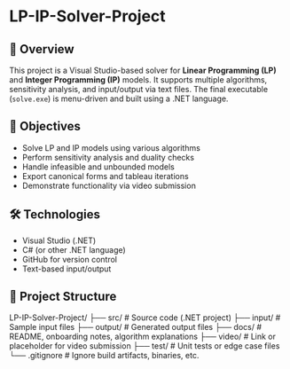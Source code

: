 # LP-IP-Solver-Project

## 📌 Overview
This project is a Visual Studio-based solver for **Linear Programming (LP)** and **Integer Programming (IP)** models. It supports multiple algorithms, sensitivity analysis, and input/output via text files. The final executable (`solve.exe`) is menu-driven and built using a .NET language.

## 🎯 Objectives
- Solve LP and IP models using various algorithms
- Perform sensitivity analysis and duality checks
- Handle infeasible and unbounded models
- Export canonical forms and tableau iterations
- Demonstrate functionality via video submission

## 🛠️ Technologies
- Visual Studio (.NET)
- C# (or other .NET language)
- GitHub for version control
- Text-based input/output

## 📂 Project Structure
LP-IP-Solver-Project/ ├── src/                  # Source code (.NET project) ├── input/                # Sample input files ├── output/               # Generated output files ├── docs/                 # README, onboarding notes, algorithm explanations ├── video/                # Link or placeholder for video submission ├── test/                 # Unit tests or edge case files └── .gitignore            # Ignore build artifacts, binaries, etc.
